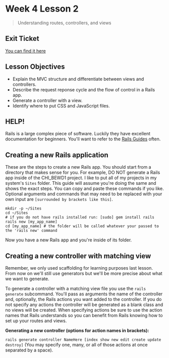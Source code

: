 # Week 4 Lesson 2

> Understanding routes, controllers, and views

## Exit Ticket

[You can find it here](https://docs.google.com/forms/d/1f3uiOqDMThtl77Vwm62KeNyBse41Ult93d0LjoyYt9A/viewform)

## Lesson Objectives

- Explain the MVC structure and differentiate between views and controllers.
- Describe the request reponse cycle and the flow of control in a Rails app.
- Generate a controller with a view.
- Identify where to put CSS and JavaScript files.

## HELP!

Rails is a large complex piece of software. Luckily they have excellent documentation for beginners. You'll want to refer to the [Rails Guides](http://guides.rubyonrails.org) often.

## Creating a new Rails application

These are the steps to create a new Rails app. You should start from a directory that makes sense for you. For example, DO NOT generate a Rails app inside of the CHI_BEWD1 project. I like to put all of my projects in my system's `Sites` folder. This guide will assume you're doing the same and shows the exact steps. You can copy and paste these commands if you like. Optional arguments and commands that may need to be replaced with your own input are `[surrounded by brackets like this]`.

```
mkdir -p ~/Sites
cd ~/Sites
# if you do not have rails installed run: [sudo] gem install rails
rails new [my_app_name]
cd [my_app_name] # the folder will be called whatever your passed to the 'rails new' command
```

Now you have a new Rails app and you're inside of its folder.

## Creating a new controller with matching view

Remember, we only used scaffolding for learning purposes last lesson. From now on we'll still use generators but we'll be more precise about what we want to generate.

To generate a controller with a matching view file you use the `rails generate` subcommand. You'll pass as arguments the name of the controller and, optionally, the Rails actions you want added to the controller. If you do not specify any actions the controller will be generated as a blank class and no views will be created. When specifying actions be sure to use the action names that Rails understands so you can benefit from Rails knowing how to set up your routes and views.

__Generating a new controller (options for action names in brackets):__

`rails generate controller NameHere [index show new edit create update destroy]` (You may specify one, many, or all of those actions at once separated by a space).


